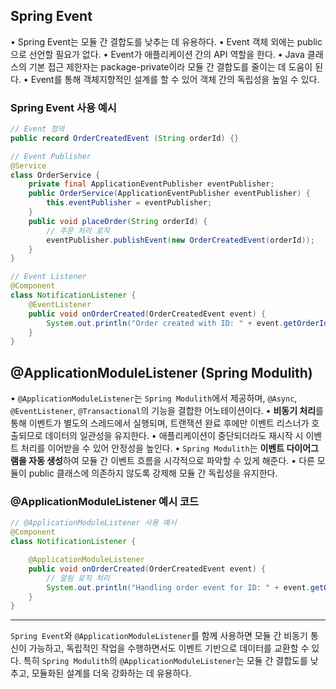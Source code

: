 ## Spring Event
• Spring Event는 모듈 간 결합도를 낮추는 데 유용하다.
• Event 객체 외에는 public으로 선언할 필요가 없다.
• Event가 애플리케이션 간의 API 역할을 한다.
• Java 클래스의 기본 접근 제한자는 package-private이라 모듈 간 결합도를 줄이는 데 도움이 된다.
• Event를 통해 객체지향적인 설계를 할 수 있어 객체 간의 독립성을 높일 수 있다.

### Spring Event 사용 예시
```java
// Event 정의
public record OrderCreatedEvent (String orderId) {}

// Event Publisher
@Service
class OrderService {
    private final ApplicationEventPublisher eventPublisher;
    public OrderService(ApplicationEventPublisher eventPublisher) {
        this.eventPublisher = eventPublisher;
    }
    public void placeOrder(String orderId) {
        // 주문 처리 로직
        eventPublisher.publishEvent(new OrderCreatedEvent(orderId));
    }
}

// Event Listener
@Component
class NotificationListener {
    @EventListener
    public void onOrderCreated(OrderCreatedEvent event) {
        System.out.println("Order created with ID: " + event.getOrderId());
    }
}
```

  

## @ApplicationModuleListener (Spring Modulith)

• `@ApplicationModuleListener`는 `Spring Modulith`에서 제공하며, `@Async`, `@EventListener`, `@Transactional`의 기능을 결합한 어노테이션이다.
• **비동기 처리**를 통해 이벤트가 별도의 스레드에서 실행되며, 트랜잭션 완료 후에만 이벤트 리스너가 호출되므로 데이터의 일관성을 유지한다.
• 애플리케이션이 중단되더라도 재시작 시 이벤트 처리를 이어받을 수 있어 안정성을 높인다.
• `Spring Modulith`는 **이벤트 다이어그램을 자동 생성**하여 모듈 간 이벤트 흐름을 시각적으로 파악할 수 있게 해준다.
• 다른 모듈이 public 클래스에 의존하지 않도록 강제해 모듈 간 독립성을 유지한다.

### @ApplicationModuleListener 예시 코드
```java
// @ApplicationModuleListener 사용 예시
@Component
class NotificationListener {

    @ApplicationModuleListener
    public void onOrderCreated(OrderCreatedEvent event) {
        // 알림 로직 처리
        System.out.println("Handling order event for ID: " + event.getOrderId());
    }
}
```

---

`Spring Event`와 `@ApplicationModuleListener`를 함께 사용하면 모듈 간 비동기 통신이 가능하고, 독립적인 작업을 수행하면서도 이벤트 기반으로 데이터를 교환할 수 있다.
특히 `Spring Modulith`의 `@ApplicationModuleListener`는 모듈 간 결합도를 낮추고, 모듈화된 설계를 더욱 강화하는 데 유용하다.